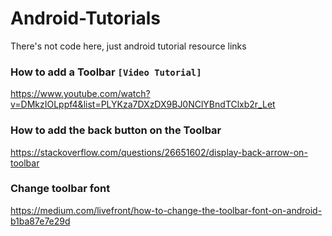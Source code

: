 # Android-Tutorials
There's not code here, just  android tutorial resource links

### How to add a Toolbar `[Video Tutorial]`
https://www.youtube.com/watch?v=DMkzIOLppf4&list=PLYKza7DXzDX9BJ0NClYBndTClxb2r_Let

### How to add the back button on the Toolbar
https://stackoverflow.com/questions/26651602/display-back-arrow-on-toolbar

### Change toolbar font
https://medium.com/livefront/how-to-change-the-toolbar-font-on-android-b1ba87e7e29d
